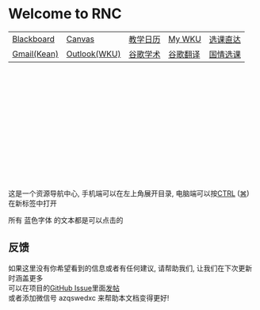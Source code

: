 # Welcome to RNC


|                        |                                            |                                                |                             |                                            |
|------------------------|--------------------------------------------|------------------------------------------------|-----------------------------|--------------------------------------------|
| [Blackboard](https://blackboard.kean.edu/webapps/login/) | [Canvas](https://kean.instructure.com/) | [教学日历](https://wku.edu.cn/academics/cal/) | [My WKU](https://once.wku.edu.cn/) | [选课直达](https://selfservice.kean.edu/Student/Planning/DegreePlans) |
|[Gmail(Kean)](https://mail.google.com/) | [Outlook(WKU)](https://outlook.office365.com/mail/) | [谷歌学术](https://scholar.google.com/) |[谷歌翻译](https://translate.google.com/) | [国情选课](http://ps.wku.edu.cn:7777/psp/ps/EMPLOYEE/HRMS/h/?tab=DEFAULT&languageCd=ZHS) |

<br><br><br><br><br><br><br>
<br><br><br><br><br><br><br>
这是一个资源导航中心, 手机端可以在左上角展开目录, 电脑端可以按<a href="https://support.microsoft.com/zh-cn/windows/windows-%E7%9A%84%E9%94%AE%E7%9B%98%E5%BF%AB%E6%8D%B7%E6%96%B9%E5%BC%8F-dcc61a57-8ff0-cffe-9796-cb9706c75eec" title="Windows快捷键" target="_blank">CTRL</a> (<a href="https://support.apple.com/zh-cn/HT201236" title="mac快捷键" target="_blank">&#8984;</a>) 在新标签中打开

所有<a style="text-decoration:none;"
   title="没错就是这样的" 
   onclick="alert('不是让你点这个啦')">
  蓝色字体 </a>的文本都是可以点击的
  




## 反馈

如果这里没有你希望看到的信息或者有任何建议, 请帮助我们, 让我们在下次更新时涵盖更多  
可以在项目的[GitHub Issue](https://github.com/TianYi0217/wkuer-rnc/issues)里面[发帖](https://github.com/TianYi0217/wkuer-rnc/issues/new)  
或者添加微信号 azqswedxc 来帮助本文档变得更好!
